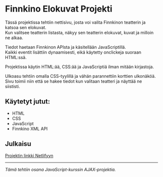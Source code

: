 # Finnkino Elokuvat Projekti

Tässä projektissa tehtiin nettisivu, josta voi valita Finnkinon teatterin ja katsoa sen elokuvat.  
Kun valitsee teatterin listasta, näkyy sen teatterin elokuvat, kuvat ja milloin ne alkaa.

Tiedot haetaan Finnkinon APIsta ja käsitellään JavaScriptillä.  
Kaikki eventit lisättiin dynaamisesti, eikä käytetty onclickeja suoraan HTML:ssä.

Projektissa käytin HTML:ää, CSS:ää ja JavaScriptiä ilman mitään kirjastoja.

Ulkoasu tehtiin omalla CSS-tyylillä ja vähän parannettiin korttien ulkonäköä.  
Sivu toimii niin että se hakee tiedot kun valitaan teatteri ja näyttää ne siististi.

## Käytetyt jutut:

- HTML
- CSS
- JavaScript
- Finnkino XML API

## Julkaisu

[Projektin linkki Netlifyyn](https://your-netlify-link.netlify.app)

---

_Tämä tehtiin osana JavaScript-kurssin AJAX-projektia._